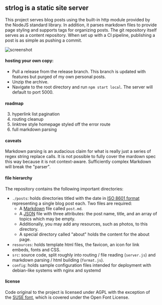 ## strlog is a static site server
This project serves blog posts using the built-in http module provided by the NodeJS standard library. In addition, it parses markdown files to provide page styling and supports tags for organizing posts. The git repository itself serves as a content repository. When set up with a CI pipeline, publishing a post is as simple as pushing a commit.

![screenshot](https://i.imgur.com/PnMhdMi.png "Screenshot")

#### hosting your own copy:
- Pull a release from the release branch. This branch is updated with features but purged of my own personal posts.
- Unzip the archive.
- Navigate to the root directory and run `npm start local`. The server will default to port 5000.

#### roadmap
3. hyperlink list pagination
5. routing cleanup
6. linktree style homepage styled off the error route
8. full markdown parsing 

#### caveats
Markdown parsing is an audacious claim for what is really just a series of regex string replace calls. It is not possible to fully cover the mardown spec this way because it is not context-aware. Sufficiently complex Markdown will break the "parser".

#### file hierarchy
The repository contains the following important directories:
- `./posts`: holds directories titled with the date in [ISO 8601 format](https://en.wikipedia.org/wiki/ISO_8601) representing a single blog post each. Two files are required:
  - A [Markdown](https://www.markdownguide.org/) file called `post.md`.
  - A [JSON](https://en.wikipedia.org/wiki/JSON) file with three attributes: the post name, title, and an array of topics which may be empty.
  - Additionally, you may add any resources, such as photos, to this directory.
  - A special directory called "about" holds the content for the about page.
- `resources`: holds template html files, the favicon, an icon for link embeds, fonts and CSS.
- `src`: source code, split roughly into routing / file reading (`server.js`) and markdown parsing / html building (`format.js`).
- `config`: holds sample configuration files intended for deployment with debian-like systems with nginx and systemd

#### license
Code original to the project is licensed under AGPL with the exception of the [SUSE font](https://github.com/SUSE/suse-font), which is covered under the Open Font License.
